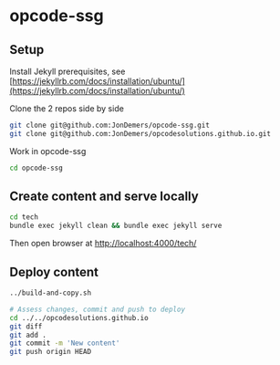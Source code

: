 # opcode-ssg

## Setup

Install Jekyll prerequisites, see [https://jekyllrb.com/docs/installation/ubuntu/](https://jekyllrb.com/docs/installation/ubuntu/)

Clone the 2 repos side by side

```bash
git clone git@github.com:JonDemers/opcode-ssg.git
git clone git@github.com:JonDemers/opcodesolutions.github.io.git
```

Work in opcode-ssg

```bash
cd opcode-ssg
```

## Create content and serve locally

```bash
cd tech
bundle exec jekyll clean && bundle exec jekyll serve
```

Then open browser at [http://localhost:4000/tech/](http://localhost:4000/tech/)

## Deploy content

```bash
../build-and-copy.sh

# Assess changes, commit and push to deploy
cd ../../opcodesolutions.github.io
git diff
git add .
git commit -m 'New content'
git push origin HEAD
```


